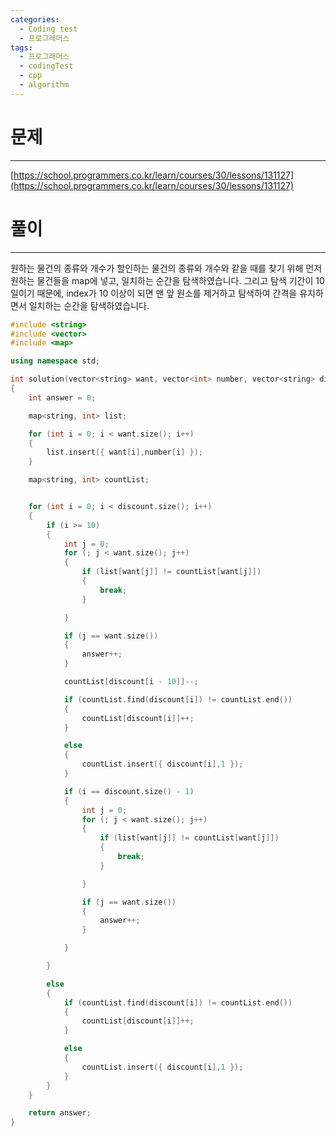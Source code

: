 ```yaml
---
categories:
  - Coding test
  - 프로그래머스
tags:
  - 프로그래머스
  - codingTest
  - cpp
  - algorithm
---
```

# 문제
___

[https://school.programmers.co.kr/learn/courses/30/lessons/131127](https://school.programmers.co.kr/learn/courses/30/lessons/131127)

# 풀이
___

원하는 물건의 종류와 개수가 할인하는 물건의 종류와 개수와 같을 때를 찾기 위해 먼저 원하는 물건들을 map에 넣고, 일치하는 순간을 탐색하였습니다. 그리고 탐색 기간이 10일이기 때문에, index가 10 이상이 되면 맨 앞 원소를 제거하고 탐색하여 간격을 유지하면서 일치하는 순간을 탐색하였습니다.

```c++
#include <string>
#include <vector>
#include <map>

using namespace std;

int solution(vector<string> want, vector<int> number, vector<string> discount) 
{
    int answer = 0;

    map<string, int> list;

    for (int i = 0; i < want.size(); i++)
    {
        list.insert({ want[i],number[i] });
    }

    map<string, int> countList;


    for (int i = 0; i < discount.size(); i++)
    {
        if (i >= 10)
        {
            int j = 0;
            for (; j < want.size(); j++)
            {
                if (list[want[j]] != countList[want[j]])
                {
                    break;
                }

            }

            if (j == want.size())
            {
                answer++;
            }

            countList[discount[i - 10]]--;

            if (countList.find(discount[i]) != countList.end())
            {
                countList[discount[i]]++;
            }

            else
            {
                countList.insert({ discount[i],1 });
            }

            if (i == discount.size() - 1)
            {
                int j = 0;
                for (; j < want.size(); j++)
                {
                    if (list[want[j]] != countList[want[j]])
                    {
                        break;
                    }

                }

                if (j == want.size())
                {
                    answer++;
                }

            }

        }

        else
        {
            if (countList.find(discount[i]) != countList.end())
            {
                countList[discount[i]]++;
            }

            else
            {
                countList.insert({ discount[i],1 });
            }
        }
    }

    return answer;
}

```